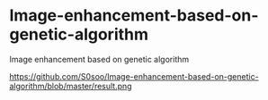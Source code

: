 # Image-enhancement-based-on-genetic-algorithm
Image enhancement based on genetic algorithm


https://github.com/S0soo/Image-enhancement-based-on-genetic-algorithm/blob/master/result.png
